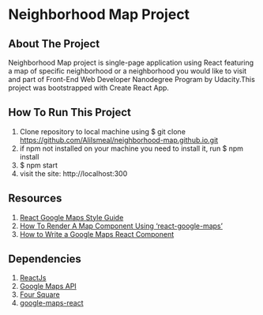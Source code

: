 
# Neighborhood Map Project

## About The Project
Neighborhood Map project is single-page application using React featuring a map of specific neighborhood or a neighborhood you would like to visit and part  of Front-End Web Developer Nanodegree Program by Udacity.This project was bootstrapped with Create React App.

## How To Run This Project
1. Clone repository to local machine using
$ git clone https://github.com/AliIsmeal/neighborhood-map.github.io.git
2. if npm not installed on your machine you need to install it, run $ npm install
3. $ npm start
4. visit the site: http://localhost:300 

## Resources
1. [React Google Maps Style Guide](https://tomchentw.github.io/react-google-maps/)
2. [How To Render A Map Component Using ‘react-google-maps’](https://medium.com/@yelstin.fernandes/render-a-map-component-using-react-google-maps-5f7fb3e418bb)
3. [How to Write a Google Maps React Component](https://www.fullstackreact.com/articles/how-to-write-a-google-maps-react-component/)

## Dependencies
1. [ReactJs](https://reactjs.org/)
2. [Google Maps API](https://cloud.google.com/maps-platform/)
3. [Four Square](https://developer.foursquare.com/)
4. [google-maps-react](https://www.npmjs.com/package/google-maps-react)

